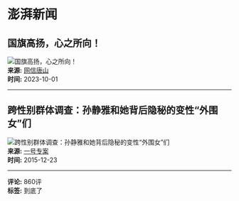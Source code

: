 # 澎湃新闻

## 国旗高扬，心之所向！
![国旗高扬，心之所向！](https://imagepphcloud.thepaper.cn/pph/image/272/638/511.jpg?x-oss-process=image/resize,w_332)  
**来源:** [网信唐山](https://m.thepaper.cn/gov_57796)  
**时间:** 2023-10-01  

---

## 跨性别群体调查：孙静雅和她背后隐秘的变性“外围女”们
![跨性别群体调查：孙静雅和她背后隐秘的变性“外围女”们](https://image.thepaper.cn/image/4/710/932.jpg?x-oss-process=image/resize,w_332)  
**来源:** [一号专案](https://list_25424)  
**时间:** 2015-12-23  

---

**评论:** 860评  
**标签:** 到底了  